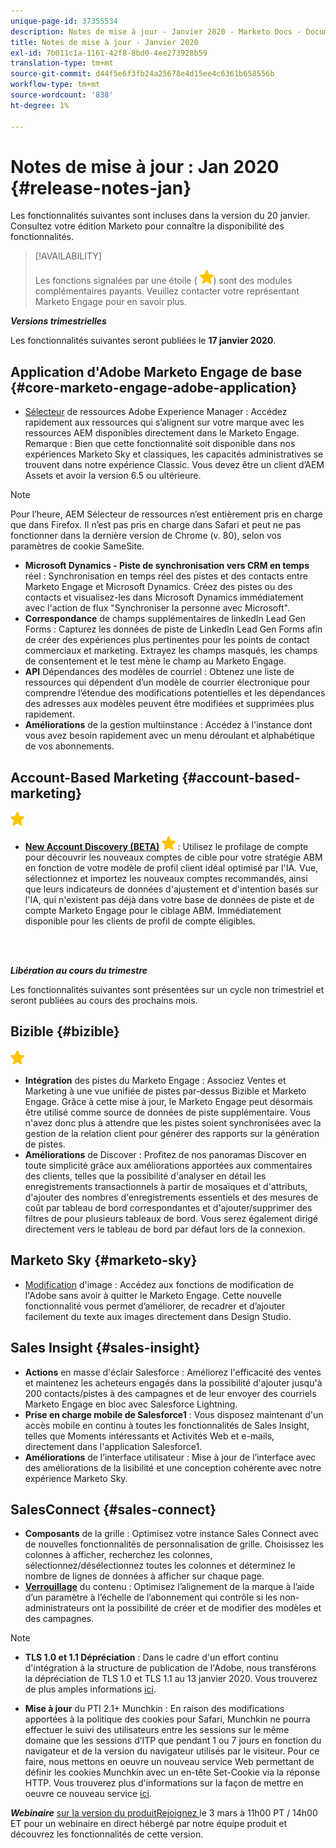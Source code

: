 ```yaml
---
unique-page-id: 37355534
description: Notes de mise à jour - Janvier 2020 - Marketo Docs - Documentation du produit
title: Notes de mise à jour - Janvier 2020
exl-id: 7b011c1a-1161-42f8-8bd0-4ee273928b59
translation-type: tm+mt
source-git-commit: d44f5e6f3fb24a25678e4d15ee4c6361b658556b
workflow-type: tm+mt
source-wordcount: '838'
ht-degree: 1%

---
```


# Notes de mise à jour : Jan 2020 {#release-notes-jan}

Les fonctionnalités suivantes sont incluses dans la version du 20 janvier. Consultez votre édition Marketo pour connaître la disponibilité des fonctionnalités.

>[!AVAILABILITY]
>
>Les fonctions signalées par une étoile ( ![(star)](assets/yellow-star.png)) sont des modules complémentaires payants. Veuillez contacter votre représentant Marketo Engage pour en savoir plus.

**_Versions trimestrielles_**

Les fonctionnalités suivantes seront publiées le **17 janvier 2020**.

## Application d&#39;Adobe Marketo Engage de base {#core-marketo-engage-adobe-application}

* [Sélecteur](/help/marketo/product-docs/core-marketo-concepts/miscellaneous/importing-assets-with-adobe-experience-manager.md) de ressources Adobe Experience Manager : Accédez rapidement aux ressources qui s’alignent sur votre marque avec les ressources AEM disponibles directement dans le Marketo Engage. Remarque : Bien que cette fonctionnalité soit disponible dans nos expériences Marketo Sky et classiques, les capacités administratives se trouvent dans notre expérience Classic. Vous devez être un client d’AEM Assets et avoir la version 6.5 ou ultérieure.

>[!NOTE]
>
>Pour l’heure, AEM Sélecteur de ressources n’est entièrement pris en charge que dans Firefox. Il n’est pas pris en charge dans Safari et peut ne pas fonctionner dans la dernière version de Chrome (v. 80), selon vos paramètres de cookie SameSite.

* **Microsoft Dynamics - Piste de synchronisation vers CRM en temps** réel : Synchronisation en temps réel des pistes et des contacts entre Marketo Engage et Microsoft Dynamics. Créez des pistes ou des contacts et visualisez-les dans Microsoft Dynamics immédiatement avec l&#39;action de flux &quot;Synchroniser la personne avec Microsoft&quot;.
* **Correspondance** de champs supplémentaires de linkedIn Lead Gen Forms : Capturez les données de piste de LinkedIn Lead Gen Forms afin de créer des expériences plus pertinentes pour les points de contact commerciaux et marketing. Extrayez les champs masqués, les champs de consentement et le test mène le champ au Marketo Engage.
* **API** Dépendances des modèles de courriel : Obtenez une liste de ressources qui dépendent d’un modèle de courrier électronique pour comprendre l’étendue des modifications potentielles et les dépendances des adresses aux modèles peuvent être modifiées et supprimées plus rapidement.
* **Améliorations** de la gestion multiinstance : Accédez à l&#39;instance dont vous avez besoin rapidement avec un menu déroulant et alphabétique de vos abonnements.

## Account-Based Marketing {#account-based-marketing}

![(étoile)](assets/yellow-star.png)

* **[New Account Discovery (BETA)](https://docs.marketo.com/x/WQA6Ag) ![(star)](assets/yellow-star.png)** : Utilisez le profilage de compte pour découvrir les nouveaux comptes de cible pour votre stratégie ABM en fonction de votre modèle de profil client idéal optimisé par l&#39;IA. Vue, sélectionnez et importez les nouveaux comptes recommandés, ainsi que leurs indicateurs de données d&#39;ajustement et d&#39;intention basés sur l&#39;IA, qui n&#39;existent pas déjà dans votre base de données de piste et de compte Marketo Engage pour le ciblage ABM. Immédiatement disponible pour les clients de profil de compte éligibles.

<br> 

**_Libération au cours du trimestre_**

Les fonctionnalités suivantes sont présentées sur un cycle non trimestriel et seront publiées au cours des prochains mois.

## Bizible {#bizible}

![(étoile)](assets/yellow-star.png)

* **Intégration** des pistes du Marketo Engage : Associez Ventes et Marketing à une vue unifiée de pistes par-dessus Bizible et Marketo Engage. Grâce à cette mise à jour, le Marketo Engage peut désormais être utilisé comme source de données de piste supplémentaire. Vous n&#39;avez donc plus à attendre que les pistes soient synchronisées avec la gestion de la relation client pour générer des rapports sur la génération de pistes.
* **Améliorations** de Discover : Profitez de nos panoramas Discover en toute simplicité grâce aux améliorations apportées aux commentaires des clients, telles que la possibilité d&#39;analyser en détail les enregistrements transactionnels à partir de mosaïques et d&#39;attributs, d&#39;ajouter des nombres d&#39;enregistrements essentiels et des mesures de coût par tableau de bord correspondantes et d&#39;ajouter/supprimer des filtres de  pour plusieurs tableaux de bord. Vous serez également dirigé directement vers le tableau de bord par défaut lors de la connexion.

## Marketo Sky {#marketo-sky}

* [Modification](https://experienceleague.adobe.com/docs/marketo/sky/design-studio/marketo-image-editor.html?lang=en#design-studio) d&#39;image : Accédez aux fonctions de modification de l&#39;Adobe sans avoir à quitter le Marketo Engage. Cette nouvelle fonctionnalité vous permet d’améliorer, de recadrer et d’ajouter facilement du texte aux images directement dans Design Studio.

## Sales Insight {#sales-insight}

* **Actions** en masse d&#39;éclair Salesforce : Améliorez l&#39;efficacité des ventes et maintenez les acheteurs engagés dans la possibilité d&#39;ajouter jusqu&#39;à 200 contacts/pistes à des campagnes et de leur envoyer des courriels Marketo Engage en bloc avec Salesforce Lightning.
* **Prise en charge mobile de Salesforce1** : Vous disposez maintenant d&#39;un accès mobile en continu à toutes les fonctionnalités de Sales Insight, telles que Moments intéressants et Activités Web et e-mails, directement dans l&#39;application Salesforce1.
* **Améliorations** de l’interface utilisateur : Mise à jour de l’interface avec des améliorations de la lisibilité et une conception cohérente avec notre expérience Marketo Sky.

## SalesConnect {#sales-connect}

* **Composants** de la grille : Optimisez votre instance Sales Connect avec de nouvelles fonctionnalités de personnalisation de grille. Choisissez les colonnes à afficher, recherchez les colonnes, sélectionnez/désélectionnez toutes les colonnes et déterminez le nombre de lignes de données à afficher sur chaque page.
* **[Verrouillage](/help/marketo/product-docs/marketo-sales-connect/admin/content-lockdown.md)** du contenu : Optimisez l’alignement de la marque à l’aide d’un paramètre à l’échelle de l’abonnement qui contrôle si les non-administrateurs ont la possibilité de créer et de modifier des modèles et des campagnes.

>[!NOTE]
>
>* **TLS 1.0 et 1.1 Dépréciation** : Dans le cadre d&#39;un effort continu d&#39;intégration à la structure de publication de l&#39;Adobe, nous transférons la dépréciation de TLS 1.0 et TLS 1.1 au 13 janvier 2020. Vous trouverez de plus amples informations [ici](https://nation.marketo.com/docs/DOC-7059-tls-10-11-deprecation-faq).
   >
   >
* **Mise à jour** du PTI 2.1+ Munchkin : En raison des modifications apportées à la politique des cookies pour Safari, Munchkin ne pourra effectuer le suivi des utilisateurs entre les sessions sur le même domaine que les sessions d’ITP que pendant 1 ou 7 jours en fonction du navigateur et de la version du navigateur utilisés par le visiteur. Pour ce faire, nous mettons en oeuvre un nouveau service Web permettant de définir les cookies Munchkin avec un en-tête Set-Cookie via la réponse HTTP. Vous trouverez plus d&#39;informations sur la façon de mettre en oeuvre ce nouveau service [ici](https://nation.marketo.com/docs/DOC-7351).


**_Webinaire_** [sur la version du produitRejoignez ](https://engage.marketo.com/Jan_Feb_20_Release_Webinar_Registration.html) le 3 mars à 11h00 PT / 14h00 ET pour un webinaire en direct hébergé par notre équipe produit et découvrez les fonctionnalités de cette version.
